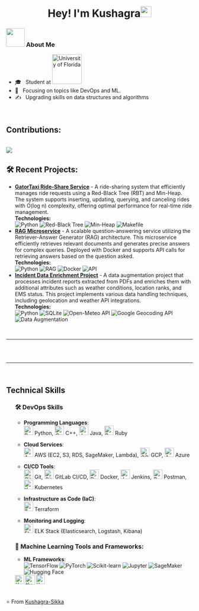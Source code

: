 <h1 align="center">Hey! I'm Kushagra<img src="https://github.com/piyushP7pravin/piyushP7pravin/blob/master/Hi.gif" width="29px"> </h1>

<div>
<div align="left"> 
  <h3> <img src="https://img.icons8.com/ios-glyphs/30/000000/source-code.png" width="50"> About Me </h3>
  <!-- ### About Me &nbsp; <img src="https://img.icons8.com/ios-glyphs/30/000000/source-code.png" alt="GitHub" width="25"/> -->

- 🎓 &nbsp; Student at <a href="https://www.ufl.edu"><img src="https://www.ufl.edu/wp-content/uploads/sites/5/2023/09/UF-logo.png" alt="University of Florida" width="80"/></a>
- 🌱 &nbsp; Focusing on topics like DevOps and ML.
- ✍️ &nbsp; Upgrading skills on data structures and algorithms

</div> 
<br>
<h2>Contributions:</h2>

<br>
<!-- <a href="https://github-readme-stats.vercel.app/api?username=KushagraSikka&show_icons=true&theme=radical">
  <img align="center" src="https://github-readme-stats.vercel.app/api?username=KushagraSikka&show_icons=true&theme=radical" />
</a> -->
<a href="https://github-readme-stats.vercel.app/api/top-langs/?username=KushagraSikka&langs_count=10&theme=radical">
  <img align="center" src="https://github-readme-stats.vercel.app/api/top-langs/?username=KushagraSikka&langs_count=20&theme=radical" />
</a>
<h2>🛠 Recent Projects:</h2>
<ul>
  <li>
    <strong><a href="https://github.com/KushagraSikka/Gator_taxi_maintenance_">GatorTaxi Ride-Share Service</a></strong> - A ride-sharing system that efficiently manages ride requests using a Red-Black Tree (RBT) and Min-Heap. The system supports inserting, updating, querying, and canceling rides with O(log n) complexity, offering optimal performance for real-time ride management.
    <br><strong>Technologies:</strong>
    <br> 
    <img src="https://img.shields.io/badge/Python-3776AB?style=for-the-badge&logo=python&logoColor=white" alt="Python">
    <img src="https://img.shields.io/badge/Red--Black%20Tree-228B22?style=for-the-badge" alt="Red-Black Tree">
    <img src="https://img.shields.io/badge/Min--Heap-FFD700?style=for-the-badge" alt="Min-Heap">
    <img src="https://img.shields.io/badge/Makefile-1E90FF?style=for-the-badge" alt="Makefile">
  </li>
  <li>
    <strong><a href="https://github.com/KushagraSikka/RAG_Microservice-">RAG Microservice</a></strong> - A scalable question-answering service utilizing the Retriever-Answer Generator (RAG) architecture. This microservice efficiently retrieves relevant documents and generates precise answers for complex queries. Deployed with Docker and supports API calls for retrieving answers based on the question asked.
    <br><strong>Technologies:</strong>
    <br> 
    <img src="https://img.shields.io/badge/Python-3776AB?style=for-the-badge&logo=python&logoColor=white" alt="Python">
    <img src="https://img.shields.io/badge/RAG-FF4500?style=for-the-badge" alt="RAG">
    <img src="https://img.shields.io/badge/Docker-2496ED?style=for-the-badge&logo=docker&logoColor=white" alt="Docker">
    <img src="https://img.shields.io/badge/API-008080?style=for-the-badge" alt="API">
  </li>
  <li>
    <strong><a href="https://github.com/KushagraSikka/Incident_Data_Enrichment_Project">Incident Data Enrichment Project</a></strong> - A data augmentation project that processes incident reports extracted from PDFs and enriches them with additional attributes such as weather conditions, location ranks, and EMS status. This project implements various data handling techniques, including geolocation and weather API integrations.
    <br><strong>Technologies:</strong>
    <br> 
    <img src="https://img.shields.io/badge/Python-3776AB?style=for-the-badge&logo=python&logoColor=white" alt="Python">
    <img src="https://img.shields.io/badge/SQLite-003B57?style=for-the-badge&logo=sqlite&logoColor=white" alt="SQLite">
    <img src="https://img.shields.io/badge/Open--Meteo%20API-4682B4?style=for-the-badge" alt="Open-Meteo API">
    <img src="https://img.shields.io/badge/Google%20Geocoding%20API-34A853?style=for-the-badge&logo=googlemaps&logoColor=white" alt="Google Geocoding API">
    <img src="https://img.shields.io/badge/Data%20Augmentation-FFD700?style=for-the-badge" alt="Data Augmentation">
  </li>
</ul>
<br>
<hr>
<br>

<br>
<hr>
<br>

<h2>Technical Skills</h2>
<ul>

### 🛠 DevOps Skills

- **Programming Languages**:  
  <img src="https://img.icons8.com/color/48/000000/python.png" alt="Python" width="25"/> Python,
  <img src="https://img.icons8.com/color/48/000000/c-plus-plus-logo.png" alt="C++" width="25"/> C++,
  <img src="https://img.icons8.com/color/48/000000/java-coffee-cup-logo.png" alt="Java" width="25"/> Java,
  <img src="https://img.icons8.com/color/48/000000/ruby-programming-language.png" alt="Ruby" width="25"/> Ruby

- **Cloud Services**:  
  <img src="https://img.icons8.com/color/48/000000/amazon-web-services.png" alt="AWS" width="25"/> AWS (EC2, S3, RDS, SageMaker, Lambda),
  <img src="https://img.icons8.com/color/48/000000/google-cloud.png" alt="GCP" width="25"/> GCP,
  <img src="https://www.vectorlogo.zone/logos/microsoft_azure/microsoft_azure-icon.svg" alt="Azure" width="25"/> Azure

- **CI/CD Tools**:  
   <img src="https://img.icons8.com/color/48/000000/git.png" alt="Git" width="25"/> Git,
  <img src="https://img.icons8.com/color/48/000000/gitlab.png" alt="GitLab CI/CD" width="25"/> GitLab CI/CD,
  <img src="https://img.icons8.com/color/48/000000/docker.png" alt="Docker" width="25"/> Docker,
  <img src="https://img.icons8.com/color/48/000000/jenkins.png" alt="Jenkins" width="25"/> Jenkins,
  <img src="https://www.vectorlogo.zone/logos/getpostman/getpostman-icon.svg" alt="Postman" width="25"/> Postman,
  <img src="https://img.icons8.com/color/48/000000/kubernetes.png" alt="Kubernetes" width="25"/> Kubernetes

- **Infrastructure as Code (IaC)**:  
  <img src="https://img.icons8.com/color/48/000000/terraform.png" alt="Terraform" width="25"/> Terraform

- **Monitoring and Logging**:  
  <img src="https://www.vectorlogo.zone/logos/elasticco_kibana/elasticco_kibana-icon.svg" alt="ELK Stack" width="25"/> ELK Stack (Elasticsearch, Logstash, Kibana)

### 🤖 Machine Learning Tools and Frameworks:

- **ML Frameworks**:  
   <img src="https://img.shields.io/badge/TensorFlow-FF6F00?style=for-the-badge&logo=tensorflow&logoColor=white" alt="TensorFlow">
  <img src="https://img.shields.io/badge/PyTorch-EE4C2C?style=for-the-badge&logo=pytorch&logoColor=white" alt="PyTorch">
  <img src="https://img.shields.io/badge/Scikit--Learn-F7931E?style=for-the-badge&logo=scikit-learn&logoColor=white" alt="Scikit-learn">
  <img src="https://img.shields.io/badge/Jupyter-F37626?style=for-the-badge&logo=jupyter&logoColor=white" alt="Jupyter">
  <img src="https://img.shields.io/badge/SageMaker-FF9900?style=for-the-badge&logo=amazonaws&logoColor=white" alt="SageMaker">
  <img src="https://img.shields.io/badge/Hugging%20Face-FFDA66?style=for-the-badge&logo=huggingface&logoColor=black" alt="Hugging Face">

<!--
- **Programming Languages**:
  <img src="https://img.icons8.com/color/48/000000/python.png" alt="Python" width="25"/> Python,
  <img src="https://img.icons8.com/color/48/000000/c-plus-plus-logo.png" alt="C++" width="25"/> C++,
  <img src="https://img.icons8.com/color/48/000000/java-coffee-cup-logo.png" alt="Java" width="25"/> Java,
  <img src="https://img.icons8.com/color/48/000000/ruby-programming-language.png" alt="Ruby" width="25"/> Ruby

- **Cloud Services**:
  <img src="https://img.icons8.com/color/48/000000/amazon-web-services.png" alt="AWS" width="25"/> AWS (EC2, S3, RDS, SageMaker, Lambda),
  <img src="https://img.icons8.com/color/48/000000/google-cloud.png" alt="GCP" width="25"/> GCP,

- **CI/CD Tools**:
   <img src="https://img.icons8.com/color/48/000000/git.png" alt="Git" width="25"/> Git,
  <img src="https://img.icons8.com/color/48/000000/gitlab.png" alt="GitLab CI/CD" width="25"/> GitLab CI/CD,
  <img src="https://img.icons8.com/color/48/000000/docker.png" alt="Docker" width="25"/> Docker,
  <img src="https://img.icons8.com/color/48/000000/jenkins.png" alt="Jenkins" width="25"/> Jenkins,
  <img src="https://www.vectorlogo.zone/logos/getpostman/getpostman-icon.svg" alt="Postman" width="25"/> Postman,
  <img src="https://img.icons8.com/color/48/000000/kubernetes.png" alt="Kubernetes" width="25"/> Kubernetes

- **Infrastructure as Code (IaC)**:
  <img src="https://img.icons8.com/color/48/000000/terraform.png" alt="Terraform" width="25"/> Terraform

- **Monitoring and Logging**:
 <img src="https://img.icons8.com/color/48/000000/elastic.png" alt="ELK Stack" width="25"/> ELK Stack (Elasticsearch, Logstash, Kibana)
  <li><strong>DevOps Tools:</strong>
    <br>
    <img src="https://img.shields.io/badge/Docker-2496ED?style=for-the-badge&logo=docker&logoColor=white" alt="Docker">
    <img src="https://img.shields.io/badge/Kubernetes-326CE5?style=for-the-badge&logo=kubernetes&logoColor=white" alt="Kubernetes">
    <img src="https://img.shields.io/badge/Ansible-EE0000?style=for-the-badge&logo=ansible&logoColor=white" alt="Ansible">
    <img src="https://img.shields.io/badge/Jenkins-D24939?style=for-the-badge&logo=jenkins&logoColor=white" alt="Jenkins">
    <img src="https://img.shields.io/badge/CI/CD-000000?style=for-the-badge&logo=githubactions&logoColor=white" alt="CI/CD">
    <img src="https://img.shields.io/badge/Terraform-623CE4?style=for-the-badge&logo=terraform&logoColor=white" alt="Terraform">
    <img src="https://img.shields.io/badge/AWS-232F3E?style=for-the-badge&logo=amazonaws&logoColor=white" alt="AWS">
    <img src="https://img.shields.io/badge/Helm-0F1689?style=for-the-badge&logo=helm&logoColor=white" alt="Helm">
    <img src="https://img.shields.io/badge/Git-181717?style=for-the-badge&logo=git&logoColor=white" alt="Git">
    <img src="https://img.shields.io/badge/Prometheus-E6522C?style=for-the-badge&logo=prometheus&logoColor=white" alt="Prometheus">
  </li>

  <li><strong>Machine Learning Tools and Frameworks:</strong>
    <br>
    <img src="https://img.shields.io/badge/TensorFlow-FF6F00?style=for-the-badge&logo=tensorflow&logoColor=white" alt="TensorFlow">
    <img src="https://img.shields.io/badge/PyTorch-EE4C2C?style=for-the-badge&logo=pytorch&logoColor=white" alt="PyTorch">
    <img src="https://img.shields.io/badge/Scikit--Learn-F7931E?style=for-the-badge&logo=scikit-learn&logoColor=white" alt="Scikit-learn">
    <img src="https://img.shields.io/badge/Jupyter-F37626?style=for-the-badge&logo=jupyter&logoColor=white" alt="Jupyter">
    <img src="https://img.shields.io/badge/SageMaker-FF9900?style=for-the-badge&logo=amazonaws&logoColor=white" alt="SageMaker">
    <img src="https://img.shields.io/badge/Hugging%20Face-FFDA66?style=for-the-badge&logo=huggingface&logoColor=black" alt="Hugging Face">
    <img src="https://img.shields.io/badge/MLFlow-0194E2?style=for-the-badge&logo=mlflow&logoColor=white" alt="MLFlow">
    <img src="https://img.shields.io/badge/Keras-D00000?style=for-the-badge&logo=keras&logoColor=white" alt="Keras">
    <img src="https://img.shields.io/badge/NumPy-013243?style=for-the-badge&logo=numpy&logoColor=white" alt="NumPy">
    <img src="https://img.shields.io/badge/Pandas-150458?style=for-the-badge&logo=pandas&logoColor=white" alt="Pandas">
  </li>
</ul> -->

 <a href="https://www.linkedin.com/in/KushagraSikka/">
   <img align="left" alt="KushagraSikka | Linkedin" width="24px" src="https://github.com/piyushP7pravin/piyushP7pravin/blob/master/Linkedin.svg" />
  </a>
  <a href="mailto:kushagrasikka@gmail.com">
    <img align="left" alt=KushagraSikka | Gmail" width="26px" src="https://github.com/piyushP7pravin/piyushP7pravin/blob/master/Gmail.svg" />
  </a>                                                                                                                                    
  <a href="https://www.instagram.com/kushagrasikka/">
    <img align="left" alt="Kushagra Sikka| Instagram" width="24px" src="https://github.com/piyushP7pravin/piyushP7pravin/blob/master/Instagram.svg" />
  </a>
</div>
<br>
<br>

⭐ From [Kushagra-Sikka](https://github.com/KushagraSikka)
